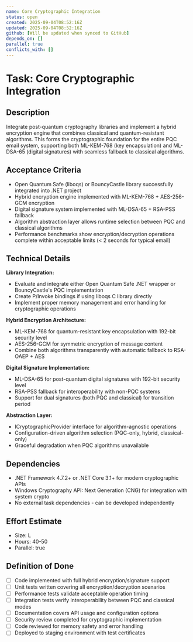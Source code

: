 ```yaml
---
name: Core Cryptographic Integration
status: open
created: 2025-09-04T08:52:16Z
updated: 2025-09-04T08:52:16Z
github: [Will be updated when synced to GitHub]
depends_on: []
parallel: true
conflicts_with: []
---
```


# Task: Core Cryptographic Integration

## Description
Integrate post-quantum cryptography libraries and implement a hybrid encryption engine that combines classical and quantum-resistant algorithms. This forms the cryptographic foundation for the entire PQC email system, supporting both ML-KEM-768 (key encapsulation) and ML-DSA-65 (digital signatures) with seamless fallback to classical algorithms.

## Acceptance Criteria
- Open Quantum Safe (liboqs) or BouncyCastle library successfully integrated into .NET project
- Hybrid encryption engine implemented with ML-KEM-768 + AES-256-GCM encryption
- Digital signature system implemented with ML-DSA-65 + RSA-PSS fallback
- Algorithm abstraction layer allows runtime selection between PQC and classical algorithms
- Performance benchmarks show encryption/decryption operations complete within acceptable limits (< 2 seconds for typical email)

## Technical Details
**Library Integration:**
- Evaluate and integrate either Open Quantum Safe .NET wrapper or BouncyCastle's PQC implementation
- Create P/Invoke bindings if using liboqs C library directly
- Implement proper memory management and error handling for cryptographic operations

**Hybrid Encryption Architecture:**
- ML-KEM-768 for quantum-resistant key encapsulation with 192-bit security level
- AES-256-GCM for symmetric encryption of message content
- Combine both algorithms transparently with automatic fallback to RSA-OAEP + AES

**Digital Signature Implementation:**
- ML-DSA-65 for post-quantum digital signatures with 192-bit security level  
- RSA-PSS fallback for interoperability with non-PQC systems
- Support for dual signatures (both PQC and classical) for transition period

**Abstraction Layer:**
- ICryptographicProvider interface for algorithm-agnostic operations
- Configuration-driven algorithm selection (PQC-only, hybrid, classical-only)
- Graceful degradation when PQC algorithms unavailable

## Dependencies
- .NET Framework 4.7.2+ or .NET Core 3.1+ for modern cryptographic APIs
- Windows Cryptography API: Next Generation (CNG) for integration with system crypto
- No external task dependencies - can be developed independently

## Effort Estimate
- Size: L
- Hours: 40-50
- Parallel: true

## Definition of Done
- [ ] Code implemented with full hybrid encryption/signature support
- [ ] Unit tests written covering all encryption/decryption scenarios
- [ ] Performance tests validate acceptable operation timing
- [ ] Integration tests verify interoperability between PQC and classical modes
- [ ] Documentation covers API usage and configuration options
- [ ] Security review completed for cryptographic implementation
- [ ] Code reviewed for memory safety and error handling
- [ ] Deployed to staging environment with test certificates